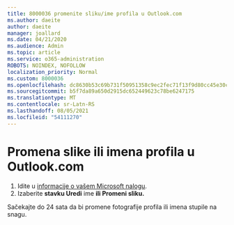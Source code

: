 ```yaml
---
title: 8000036 promenite sliku/ime profila u Outlook.com
ms.author: daeite
author: daeite
manager: joallard
ms.date: 04/21/2020
ms.audience: Admin
ms.topic: article
ms.service: o365-administration
ROBOTS: NOINDEX, NOFOLLOW
localization_priority: Normal
ms.custom: 8000036
ms.openlocfilehash: dc8630b53c69b731f50951358c9ec2fec71f13f9d80cc45e30c5741c2a10de56
ms.sourcegitcommit: b5f7da89a650d2915dc652449623c78be6247175
ms.translationtype: MT
ms.contentlocale: sr-Latn-RS
ms.lasthandoff: 08/05/2021
ms.locfileid: "54111270"
---
```

# <a name="change-my-profile-picture-or-name-in-outlookcom"></a>Promena slike ili imena profila u Outlook.com

1. Idite u [informacije o vašem Microsoft nalogu](https://go.microsoft.com/fwlink/p/?linkid=860841).
1. Izaberite **stavku Uredi** ime **ili Promeni sliku.**

Sačekajte do 24 sata da bi promene fotografije profila ili imena stupile na snagu.